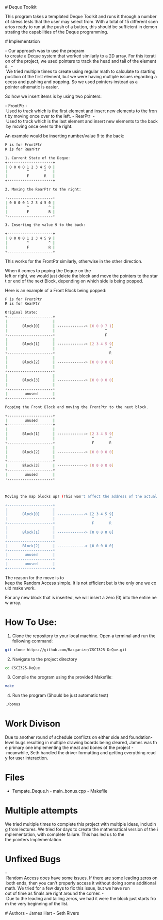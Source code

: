 # Deque Toolkit 

This program takes a templated Deque Toolkit and runs it through a number of stress tests that the user may select from. With a total of 15 different scenarios ready to run at the push of a button, this should be sufficient in demonstrating the capabilities of the Deque programming. 

# Implementation

- Our approach was to use the program to create a Deque system that worked similarly to a 2D array. For this iteration of the project, we used pointers to track the head and tail of the elements. 
- We tried multiple times to create using regular math to calculate to starting position of the first element, but we were having multiple issues regarding access and pushing and popping. So we used pointers instead as a pointer athematic is easier. 

So how we insert items is by using two pointers: 

- FrontPtr - Used to track which is the first element and insert new elements to the front by moving once over to the left.
- RearPtr  - Used to track which is the last element and insert new elements to the back by moving once over to the right.

An example would be inserting number/value 9 to the back:


```bash
F is for FrontPtr
R is for RearPtr

1. Current State of the Deque:
+---------------------+
| 0 0 0 0 1 2 3 4 5 0 |
|         ^       ^   |
|         F       R   |
+---------------------+

2. Moving the RearPtr to the right:

+---------------------+
| 0 0 0 0 1 2 3 4 5 0 |
|         ^         ^ |
|         F         R |
+---------------------+

3. Inserting the value 9 to the back:

+---------------------+
| 0 0 0 0 1 2 3 4 5 9 |
|         ^         ^ |
|         F         R |
+---------------------+
```

This works for the FrontPtr similarly, otherwise in the other direction.


When it comes to poping the Deque on the left or right, we would just delete the block and move the pointers to the start or end of the next Block, depending on which side is being popped.

Here is an example of a Front Block being popped:
```bash
F is for FrontPtr
R is for RearPtr

Original State:
+---------------------+
|                     |
|       Block[0]      | -------------> [0 0 0 7 1]
|                     |                       ^
+---------------------+                       F
|                     |
|       Block[1]      | -------------> [2 3 4 5 9]
|                     |                         ^
+---------------------+                         R
|                     |
|       Block[2]      | -------------> [0 0 0 0 0]
|                     |
+---------------------+
|                     |
|       Block[3]      | -------------> [0 0 0 0 0]
|                     |
+---------------------+
|        unused       |
+---------------------+

Popping the Front Block and moving the FrontPtr to the next block. 

+---------------------+
|        unused       |
+---------------------+                       
|                     |
|       Block[1]      | -------------> [2 3 4 5 9]
|                     |                 ^       ^
+---------------------+                 F       R
|                     |
|       Block[2]      | -------------> [0 0 0 0 0]
|                     |
+---------------------+
|       Block[3]      | -------------> [0 0 0 0 0]
+---------------------+
|        unused       |
+---------------------+



Moving the map blocks up! (This won't affect the address of the actual arrays)

+---------------------+                       
|                     |
|       Block[0]      | -------------> [2 3 4 5 9]
|                     |                 ^       ^
+---------------------+                 F       R
|                     |
|       Block[1]      | -------------> [0 0 0 0 0]
|                     |
+---------------------+
|       Block[2]      | -------------> [0 0 0 0 0]
+---------------------+
|        unused       |
+---------------------+
|        unused       |
+---------------------+

```



The reason for the move is to keep the Random Access simple. It is not efficient but is the only one we could make work.

For any new block that is inserted, we will insert a zero (0) into the entire new array.

# How To Use:
1. Clone the repository to your local machine. Open a terminal and run the following command:

```bash
git clone https://github.com/Razgarize/CSCI325-DeQue.git
```

2. Navigate to the project directory

```bash
cd CSCI325-DeQue
```

3. Compile the program using the provided Makefile:
```bash
make
```

4. Run the program (Should be just automatic test)
```bash
./bonus
```


# Work Divison 
Due to another round of schedule conflicts on either side and foundation-level bugs resulting in multiple drawing boards being cleared, James was the primary one implementing the meat and bones of the project - meanwhile, Seth handled the driver formatting and getting everything ready for user interaction.   

# Files
- Tempate_Deque.h
- main_bonus.cpp
- Makefile

# Multiple attempts
We tried multiple times to complete this project with multiple ideas, including from lectures. We tried for days to create the mathematical version of the implementation, with complete failure. This has led us to the the pointers Implementation.

# Unfixed Bugs
- Random Access does have some issues. If there are some leading zeros on both ends, then you can't properly access it without doing some additional math. We tried for a few days to fix this issue, but we have run out of time as finals are right around the corner.
- Due to the leading and tailing zeros, we had it were the block just starts from the very beginning of the list. 



# Authors
- James Hart
- Seth Rivers
